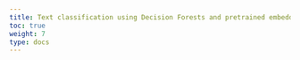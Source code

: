 ```yaml
---
title: Text classification using Decision Forests and pretrained embeddings
toc: true
weight: 7
type: docs
---
```

